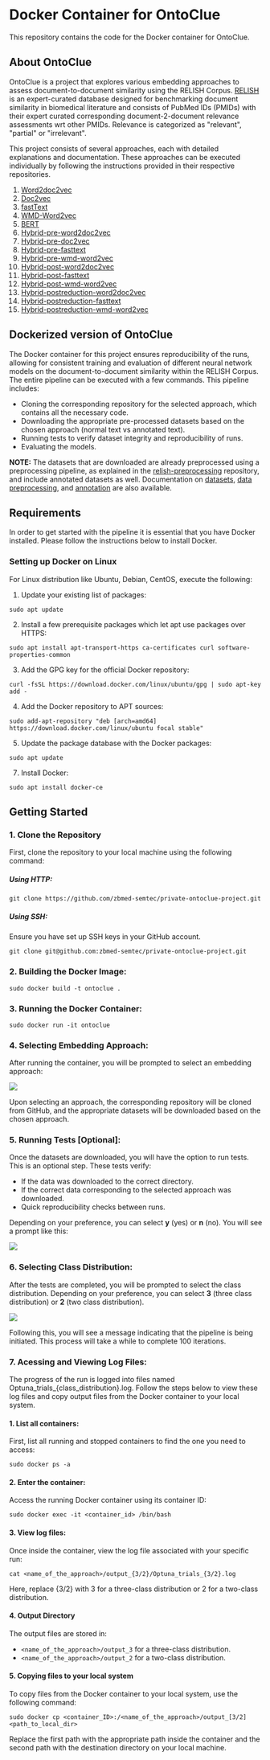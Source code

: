 # Docker Container for OntoClue

This repository contains the code for the Docker container for OntoClue. 

## About OntoClue

OntoClue is a project that explores various embedding approaches to assess document-to-document similarity using the RELISH Corpus. [RELISH](https://academic.oup.com/database/article/doi/10.1093/database/baz138/5871485?login=false) is an expert-curated database designed for benchmarking document similarity in biomedical literature and consists of PubMed IDs (PMIDs) with their expert curated corresponding document-2-document relevance assessments wrt other PMIDs. Relevance is categorized as "relevant", "partial" or "irrelevant".

This project consists of several approaches, each with detailed explanations and documentation. These approaches can be executed individually by following the instructions provided in their respective repositories.

1. [Word2doc2vec](https://github.com/zbmed-semtec/word2doc2vec-doc-relevance-training)
2. [Doc2vec](https://github.com/zbmed-semtec/doc2vec-doc-relevance-training)
3. [fastText](https://github.com/zbmed-semtec/fasttext2doc2vec-doc-relevance-training)
4. [WMD-Word2vec](https://github.com/zbmed-semtec/wmd-word2vec-training)
5. [BERT]()
6. [Hybrid-pre-word2doc2vec](https://github.com/zbmed-semtec/hybrid-doc-relevance-training/tree/dev/code/pre/word2doc2vec)
7. [Hybrid-pre-doc2vec](https://github.com/zbmed-semtec/hybrid-doc-relevance-training/tree/dev/code/pre/doc2vec)
8. [Hybrid-pre-fasttext](https://github.com/zbmed-semtec/hybrid-doc-relevance-training/tree/dev/code/pre/fasttext)
9. [Hybrid-pre-wmd-word2vec](https://github.com/zbmed-semtec/hybrid-doc-relevance-training/tree/dev/code/pre/wmd-word2vec)
10. [Hybrid-post-word2doc2vec](https://github.com/zbmed-semtec/hybrid-doc-relevance-training/tree/dev/code/post/word2doc2vec)
11. [Hybrid-post-fasttext](https://github.com/zbmed-semtec/hybrid-doc-relevance-training/tree/dev/code/post/fasttext)
12. [Hybrid-post-wmd-word2vec](https://github.com/zbmed-semtec/hybrid-doc-relevance-training/tree/dev/code/post/wmd-word2vec)
13. [Hybrid-postreduction-word2doc2vec](https://github.com/zbmed-semtec/hybrid-doc-relevance-training/tree/dev/code/postreduction/word2doc2vec)
14. [Hybrid-postreduction-fasttext](https://github.com/zbmed-semtec/hybrid-doc-relevance-training/tree/dev/code/postreduction/fasttext)
15. [Hybrid-postreduction-wmd-word2vec](https://github.com/zbmed-semtec/hybrid-doc-relevance-training/tree/dev/code/postreduction/wmd-word2vec)

## Dockerized version of OntoClue

The Docker container for this project ensures reproducibility of the runs, allowing for consistent training and evaluation of different neural network models on the document-to-document similarity within the RELISH Corpus. The entire pipeline can be executed with a few commands. This pipeline includes:

+ Cloning the corresponding repository for the selected approach, which contains all the necessary code.
+ Downloading the appropriate pre-processed datasets based on the chosen approach (normal text vs annotated text).
+ Running tests to verify dataset integrity and reproducibility of runs.
+ Evaluating the models.

**NOTE:** The datasets that are downloaded are already preprocessed using a preprocessing pipeline, as explained in the [relish-preprocessing](https://github.com/zbmed-semtec/relish-preprocessing) repository, and include annotated datasets as well. Documentation on [datasets](https://github.com/zbmed-semtec/relish-preprocessing), [data preprocessing](https://github.com/zbmed-semtec/relish-preprocessing), and [annotation](https://github.com/zbmed-semtec/relish-preprocessing) are also available.

## Requirements

In order to get started with the pipeline it is essential that you have Docker installed. Please follow the instructions below to install Docker.

### Setting up Docker on Linux

For Linux distribution like Ubuntu, Debian, CentOS, execute the following:

1. Update your existing list of packages:
```
sudo apt update
```

2. Install a few prerequisite packages which let apt use packages over HTTPS:
```
sudo apt install apt-transport-https ca-certificates curl software-properties-common
```


3. Add the GPG key for the official Docker repository:
```
curl -fsSL https://download.docker.com/linux/ubuntu/gpg | sudo apt-key add -
```


4. Add the Docker repository to APT sources:
```
sudo add-apt-repository "deb [arch=amd64] https://download.docker.com/linux/ubuntu focal stable"
```


5. Update the package database with the Docker packages:
```
sudo apt update
```


7. Install Docker:
```
sudo apt install docker-ce
```


## Getting Started

### 1. Clone the Repository
First, clone the repository to your local machine using the following command:

##### Using HTTP:
```
git clone https://github.com/zbmed-semtec/private-ontoclue-project.git
```

##### Using SSH:
Ensure you have set up SSH keys in your GitHub account.
```
git clone git@github.com:zbmed-semtec/private-ontoclue-project.git
```

### 2. Building the Docker Image:

```
sudo docker build -t ontoclue .
```

### 3. Running the Docker Container:

```
sudo docker run -it ontoclue
```

### 4. Selecting Embedding Approach:

After running the container, you will be prompted to select an embedding approach:

![](./docs/select_approach.png)

Upon selecting an approach, the corresponding repository will be cloned from GitHub, and the appropriate datasets will be downloaded based on the chosen approach.

### 5. Running Tests [Optional]:

Once the datasets are downloaded, you will have the option to run tests. This is an optional step. These tests verify:

- If the data was downloaded to the correct directory.
- If the correct data corresponding to the selected approach was downloaded.
- Quick reproducibility checks between runs.

Depending on your preference, you can select **y** (yes) or **n** (no). You will see a prompt like this:

![](./docs/select_test.png)

### 6. Selecting Class Distribution:

After the tests are completed, you will be prompted to select the class distribution. Depending on your preference, you can select **3** (three class distribution) or **2** (two class distribution).

![](./docs/select_class.png)

Following this, you will see a message indicating that the pipeline is being initiated. This process will take a while to complete 100 iterations.

### 7. Acessing and Viewing Log Files:

The progress of the run is logged into files named Optuna_trials_{class_distribution}.log. Follow the steps below to view these log files and copy output files from the Docker container to your local system.

#### 1. List all containers:
First, list all running and stopped containers to find the one you need to access:
```
sudo docker ps -a
```

#### 2. Enter the container:
Access the running Docker container using its container ID:
```
sudo docker exec -it <container_id> /bin/bash
```

#### 3. View log files:
Once inside the container, view the log file associated with your specific run:

```
cat <name_of_the_approach>/output_{3/2}/Optuna_trials_{3/2}.log
```

Here, replace {3/2} with 3 for a three-class distribution or 2 for a two-class distribution.

#### 4. Output Directory

The output files are stored in:

+ `<name_of_the_approach>/output_3` for a three-class distribution.
+ `<name_of_the_approach>/output_2` for a two-class distribution.


#### 5. Copying files to your local system
To copy files from the Docker container to your local system, use the following command:

```
sudo docker cp <container_ID>:/<name_of_the_approach>/output_[3/2] <path_to_local_dir>
```
Replace the first path with the appropriate path inside the container and the second path with the destination directory on your local machine.